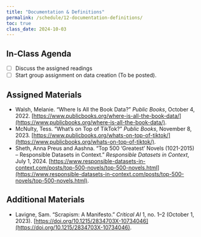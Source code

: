 ```yaml
---
title: "Documentation & Definitions"
permalink: /schedule/12-documentation-definitions/
toc: true
class_date: 2024-10-03
---
```


## In-Class Agenda

- [ ] Discuss the assigned readings
- [ ] Start group assignment on data creation (To be posted).

## Assigned Materials

- Walsh, Melanie. “Where Is All the Book Data?” *Public Books*, October 4, 2022. [https://www.publicbooks.org/where-is-all-the-book-data/](https://www.publicbooks.org/where-is-all-the-book-data/).
- McNulty, Tess. “What’s on Top of TikTok?” *Public Books*, November 8, 2023. [https://www.publicbooks.org/whats-on-top-of-tiktok/](https://www.publicbooks.org/whats-on-top-of-tiktok/).
- Sheth, Anna Preus and Aashna. “Top 500 ‘Greatest’ Novels (1021-2015) – Responsible Datasets in Context.” *Responsible Datasets in Context*, July 1, 2024. [https://www.responsible-datasets-in-context.com/posts/top-500-novels/top-500-novels.html](https://www.responsible-datasets-in-context.com/posts/top-500-novels/top-500-novels.html).

## Additional Materials

- Lavigne, Sam. “Scrapism: A Manifesto.” *Critical AI* 1, no. 1–2 (October 1, 2023). [https://doi.org/10.1215/2834703X-10734046](https://doi.org/10.1215/2834703X-10734046).